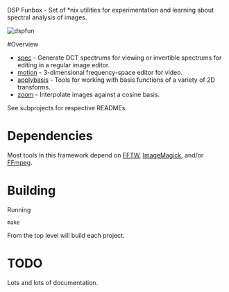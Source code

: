DSP Funbox - Set of *nix utilities for experimentation and learning about spectral analysis of images.

![dspfun](http://0x09.net/i/g/dspfun.png "8x8 DFT basis")

#Overview

* [spec](spec) - Generate DCT spectrums for viewing or invertible spectrums for editing in a regular image editor.
* [motion](motion) - 3-dimensional frequency-space editor for video.
* [applybasis](applybasis) - Tools for working with basis functions of a variety of 2D transforms.
* [zoom](zoom) - Interpolate images against a cosine basis.

See subprojects for respective READMEs.

# Dependencies
Most tools in this framework depend on [FFTW](http://www.fftw.org), [ImageMagick](http://www.imagemagick.org), and/or [FFmpeg](http://ffmpeg.org).

# Building
Running

	make

From the top level will build each project.

# TODO
Lots and lots of documentation.